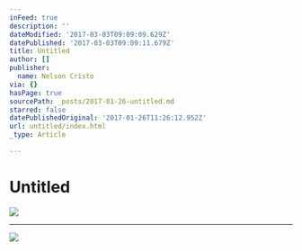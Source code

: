 ```yaml
---
inFeed: true
description: ''
dateModified: '2017-03-03T09:09:09.629Z'
datePublished: '2017-03-03T09:09:11.679Z'
title: Untitled
author: []
publisher:
  name: Nelson Cristo
via: {}
hasPage: true
sourcePath: _posts/2017-01-26-untitled.md
starred: false
datePublishedOriginal: '2017-01-26T11:26:12.952Z'
url: untitled/index.html
_type: Article

---
```

# Untitled
![](https://the-grid-user-content.s3-us-west-2.amazonaws.com/eae63a4c-92f2-426f-b0d5-49923a459ab4.jpg)

---

![](https://the-grid-user-content.s3-us-west-2.amazonaws.com/89d4088a-5f4d-4b20-8747-d219b582c735.jpg)